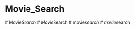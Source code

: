 ﻿# Movie_Search

#   M o v i e _ S e a r c h  
 #   M o v i e _ S e a r c h  
 #   m o v i e _ s e a r c h  
 #   m o v i e _ s e a r c h  
 